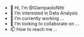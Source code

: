 - 👋 Hi, I’m @GiampaoloNitti
- 👀 I’m interested in Data Analysis
- 🌱 I’m currently working ...
- 💞️ I’m looking to collaborate on ...
- 📫 How to reach me ...

<!---
GiampaoloNitti/GiampaoloNitti is a ✨ special ✨ repository because its `README.md` (this file) appears on your GitHub profile.
You can click the Preview link to take a look at your changes.
--->
